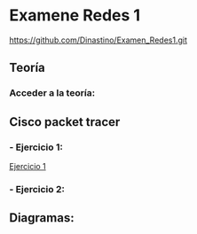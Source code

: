 # Examene Redes 1

https://github.com/Dinastino/Examen_Redes1.git


## Teoría 

### Acceder a la teoría:


## Cisco packet tracer


### - Ejercicio 1:

[Ejercicio 1](resultados/CiscoPacketTracer/Ejercicio%201.md)



### - Ejercicio 2:


## Diagramas:
